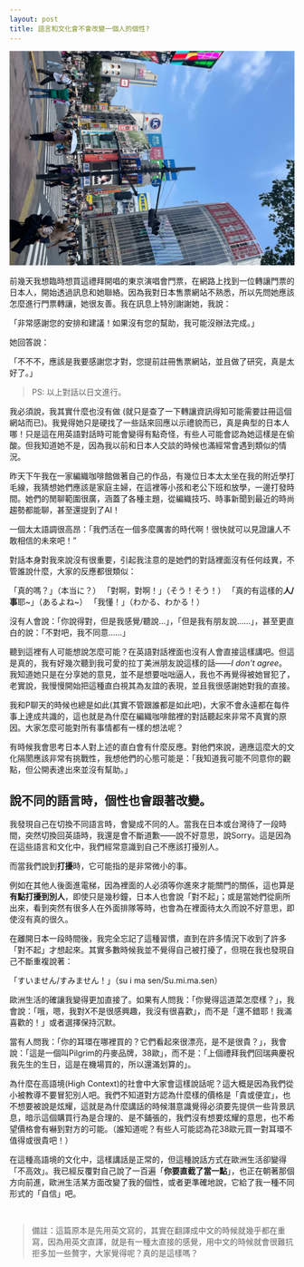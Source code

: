 ```yaml
---
layout: post
title: 語言和文化會不會改變一個人的個性?
---
```


![](/assets/img/shibuya.jpg)<br/>


前幾天我想臨時想買這禮拜開唱的東京演唱會門票，在網路上找到一位轉讓門票的日本人，開始透過訊息和她聯絡。因為我對日本售票網站不熟悉，所以先問她應該怎麼進行門票轉讓，她很友善。我在訊息上特別謝謝她，我說：

「非常感謝您的安排和建議！如果沒有您的幫助，我可能沒辦法完成。」

她回答說：

「不不不，應該是我要感謝您才對，您提前註冊售票網站，並且做了研究，真是太好了。」

> PS: 以上對話以日文進行。

我必須說，我其實什麼也沒有做 (就只是查了一下轉讓資訊得知可能需要註冊這個網站而已)。我覺得她只是硬找了一些話來回應以示禮貌而已，真是典型的日本人哪！只是這在用英語對話時可能會變得有點奇怪，有些人可能會認為她這樣是在偷酸。但我知道她不是，因為我以前和日本人交談的時候也滿經常會遇到類似的情況。

昨天下午我在一家編織咖啡館做著自己的作品，有幾位日本太太坐在我的附近學打毛線，我猜想她們應該是家庭主婦，在這裡等小孩和老公下班和放學，一邊打發時間。她們的閒聊範圍很廣，涵蓋了各種主題，從編織技巧、時事新聞到最近的時尚趨勢都能聊，甚至還提到了AI！

一個太太語調很高昂：「我們活在一個多麼厲害的時代啊！很快就可以見證讓人不敢相信的未來吧！”

對話本身對我來說沒有很重要，引起我注意的是她們的對話裡面沒有任何歧異，不管誰說什麼，大家的反應都很類似：

「真的嗎？」（本当に？）
「對啊，對啊！」（そう！そう！）
「真的有這樣的**人/事**耶~」（あるよね~）
「我懂！」（わかる、わかる！）

沒有人會說：「你說得對，但是我感覺/聽說...」，「但是我有朋友說……」，甚至更直白的說：「不對吧，我不同意……」

聽到這裡有人可能想說怎麼可能？在英語對話裡面也沒有人會直接這樣講吧。但這是真的，我有好幾次聽到我可愛的拉丁美洲朋友說這樣的話——*I don't agree*。我知道她只是在分享她的意見，並不是想要咄咄逼人，我也不再覺得被她冒犯了，老實說，我慢慢開始把這種直白視其為友誼的表現，並且我很感謝她對我的直接。

我和P聊天的時候也總是如此(其實不管跟誰都是如此吧)，大家不會永遠都在每件事上達成共識的，這也就是為什麼在編織咖啡館裡的對話聽起來非常不真實的原因。大家怎麼可能對所有事情都有一樣的想法呢？

有時候我會思考日本人對上述的直白會有什麼反應。對他們來說，適應這麼大的文化隔閡應該非常有挑戰性，我想他們的心態可能是：「我知道我可能不同意你的觀點，但公開表達出來並沒有幫助。」

## 說不同的語言時，個性也會跟著改變。

我發現自己在切換不同語言時，會變成不同的人。當我在日本或台灣待了一段時間，突然切換回英語時，我還是會不斷道歉——說不好意思，說Sorry。這是因為在這些語言和文化中，我們經常意識到自己不應該打擾別人。

而當我們說到**打擾**時，它可能指的是非常微小的事。

例如在其他人後面進電梯，因為裡面的人必須等你進來才能關門的關係，這也算是**有點打擾到別人**，即使只是幾秒鐘，日本人也會說「對不起」；或是當她們從廁所出來，看到突然有很多人在外面排隊等時，也會為在裡面待太久而說不好意思，即使沒有真的很久。



在離開日本一段時間後，我完全忘記了這種習慣，直到在許多情況下收到了許多「對不起」才想起來。其實多數時候我並不覺得自己被打擾了，但現在我也發現自己不斷重複說著：

「すいません/すみません！」（su i ma sen/Su.mi.ma.sen）

歐洲生活的確讓我變得更加直接了。如果有人問我：「你覺得這道菜怎麼樣？」，我會說：「哦，嗯，我對X不是很感興趣，我沒有很喜歡」，而不是「還不錯耶！我滿喜歡的！」或者選擇保持沉默。

當有人問我：「你的耳環在哪裡買的？它們看起來很漂亮，是不是很貴？」，我會說：「這是一個叫Pilgrim的丹麥品牌，38歐」，而不是：「上個禮拜我們回瑞典慶祝我先生的生日，這是在機場買的，所以還滿划算的」。

為什麼在高語境(High Context)的社會中大家會這樣說話呢？這大概是因為我們從小被教導不要冒犯別人吧。我們不知道對方認為什麼樣的價格是「貴或便宜」，也不想要被說是炫耀，這就是為什麼講話的時候潛意識覺得必須要先提供一些背景訊息，暗示這個購買行為是合理的、是不鋪張的，我們沒有想要炫耀的意思，也不希望價格會有嚇到對方的可能。（誰知道呢？有些人可能認為花38歐元買一對耳環不值得或很貴吧！）

在這種高語境的文化中，這樣講話是正常的，但這種說話方式在歐洲生活卻變得「不高效」。我已經反覆對自己說了一百遍「**你要直截了當一點**」，也正在朝著那個方向前進，歐洲生活某方面改變了我的個性，或者更準確地說，它給了我一種不同形式的「自信」吧。

<br/>

> 備註：這篇原本是先用英文寫的，其實在翻譯成中文的時候就幾乎都在重寫，因為用英文直譯，就是有一種太直接的感覺，用中文的時候就會很難抗拒多加一些贅字，大家覺得呢？真的是這樣嗎？






